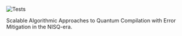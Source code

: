 ![Tests](https://github.com/rtohid/qtranspilation/actions/workflows/tests.yml/badge.svg)

Scalable Algorithmic Approaches to Quantum Compilation with Error Mitigation in the NISQ-era.